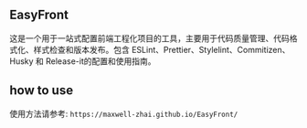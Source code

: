 ## EasyFront

这是一个用于一站式配置前端工程化项目的工具，主要用于代码质量管理、代码格式化、样式检查和版本发布。包含 ESLint、Prettier、Stylelint、Commitizen、Husky 和 Release-it的配置和使用指南。


## how to use

使用方法请参考:
`https://maxwell-zhai.github.io/EasyFront/`

